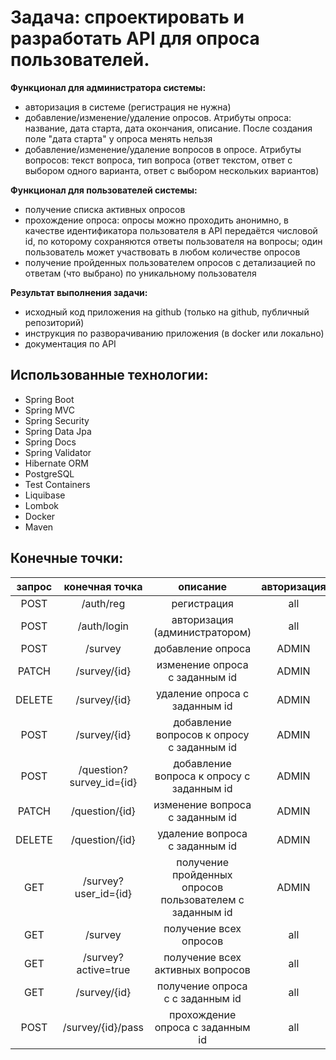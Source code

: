 # Задача: спроектировать и разработать АРI для опроса пользователей.

**Функционал для администратора системы:**

- авторизация в системе (регистрация не нужна)
- добавление/изменение/удаление опросов. Атрибуты
  опроса: название, дата старта, дата окончания, описание.
  После создания поле "дата старта" у опроса менять нельзя
- добавление/изменение/удаление вопросов в опросе.
  Атрибуты вопросов: текст вопроса, тип вопроса (ответ
  текстом, ответ с выбором одного варианта, ответ с
  выбором нескольких вариантов)

**Функционал для пользователей системы:**

- получение списка активных опросов
- прохождение опроса: опросы можно проходить
  анонимно, в качестве идентификатора пользователя в АРI
  передаётся числовой id, по которому сохраняются ответы
  пользователя на вопросы; один пользователь может
  участвовать в любом количестве опросов
- получение пройденных пользователем опросов с
  детализацией по ответам (что выбрано) по
  уникальному пользователя

**Результат выполнения задачи:**

- исходный код приложения на github (только на github,
  публичный репозиторий)
- инструкция по разворачиванию приложения (в docker
  или локально)
- документация по АРI

## Использованные технологии:
- Spring Boot
- Spring MVC
- Spring Security
- Spring Data Jpa
- Spring Docs
- Spring Validator
- Hibernate ORM
- PostgreSQL
- Test Containers
- Liquibase
- Lombok
- Docker
- Maven

## Конечные точки:

| запрос |      конечная точка      |                         описание                         | авторизация |
|:------:|:------------------------:|:--------------------------------------------------------:|:-----------:|
|  POST  |        /auth/reg         |                       регистрация                        |     all     |
|  POST  |       /auth/login        |              авторизация (администратором)               |     all     |
|  POST  |         /survey          |                    добавление опроса                     |    ADMIN    |
| PATCH  |       /survey/{id}       |              изменение опроса с заданным id              |    ADMIN    |
| DELETE |       /survey/{id}       |              удаление опроса с заданным id               |    ADMIN    |
|  POST  |       /survey/{id}       |        добавление вопросов к опросу с заданным id        |    ADMIN    |
|  POST  | /question?survey_id={id} |        добавление вопроса к опросу с заданным id         |    ADMIN    |
| PATCH  |      /question/{id}      |             изменение вопроса с заданным id              |    ADMIN    |
| DELETE |      /question/{id}      |              удаление вопроса с заданным id              |    ADMIN    |
|  GET   |   /survey?user_id={id}   | получение пройденных опросов пользователем с заданным id |    ADMIN    |
|  GET   |         /survey          |                  получение всех опросов                  |     all     |
|  GET   |   /survey?active=true    |             получение всех активных вопросов             |     all     |
|  GET   |       /survey/{id}       |             получение опроса с с заданным id             |     all     |
|  POST  |    /survey/{id}/pass     |             прохождение опроса с заданным id             |     all     |